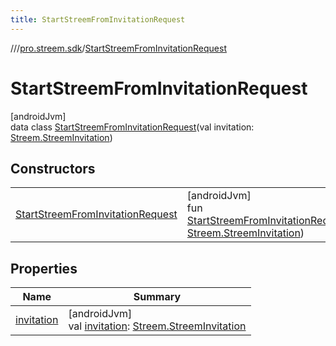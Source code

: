 ```yaml
---
title: StartStreemFromInvitationRequest
---
```

//[<root>](../../../index.html)/[pro.streem.sdk](../index.html)/[StartStreemFromInvitationRequest](index.html)



# StartStreemFromInvitationRequest



[androidJvm]\
data class [StartStreemFromInvitationRequest](index.html)(val invitation: [Streem.StreemInvitation](../-streem/-streem-invitation/index.html))



## Constructors


| | |
|---|---|
| [StartStreemFromInvitationRequest](-start-streem-from-invitation-request.html) | [androidJvm]<br>fun [StartStreemFromInvitationRequest](-start-streem-from-invitation-request.html)(invitation: [Streem.StreemInvitation](../-streem/-streem-invitation/index.html)) |


## Properties


| Name | Summary |
|---|---|
| [invitation](invitation.html) | [androidJvm]<br>val [invitation](invitation.html): [Streem.StreemInvitation](../-streem/-streem-invitation/index.html) |

